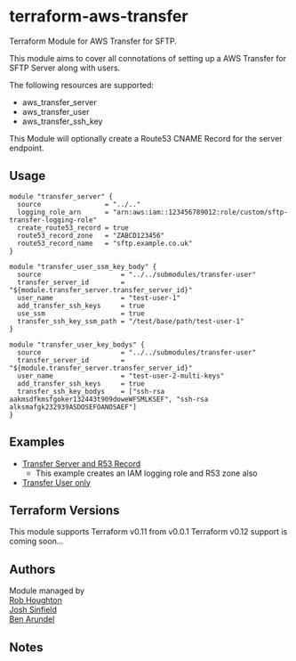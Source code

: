 # terraform-aws-transfer
Terraform Module for AWS Transfer for SFTP.  

This module aims to cover all connotations of setting up a AWS Transfer for SFTP Server along with users. 

The following resources are supported:
* aws_transfer_server
* aws_transfer_user
* aws_transfer_ssh_key

This Module will optionally create a Route53 CNAME Record for the server endpoint.


## Usage
```hcl-terraform
module "transfer_server" {
  source                = "../.."
  logging_role_arn      = "arn:aws:iam::123456789012:role/custom/sftp-transfer-logging-role"
  create_route53_record = true
  route53_record_zone   = "ZABCD123456"
  route53_record_name   = "sftp.example.co.uk"
}

module "transfer_user_ssm_key_body" {
  source                    = "../../submodules/transfer-user"
  transfer_server_id        = "${module.transfer_server.transfer_server_id}"
  user_name                 = "test-user-1"
  add_transfer_ssh_keys     = true
  use_ssm                   = true
  transfer_ssh_key_ssm_path = "/test/base/path/test-user-1"
}

module "transfer_user_key_bodys" {
  source                    = "../../submodules/transfer-user"
  transfer_server_id        = "${module.transfer_server.transfer_server_id}"
  user_name                 = "test-user-2-multi-keys"
  add_transfer_ssh_keys     = true
  transfer_ssh_key_bodys    = ["ssh-rsa aakmsdfkmsfgoker132443t909doweWFSMLKSEF", "ssh-rsa alksmafgk232939ASDOSEFOANOSAEF"]
}

```


## Examples
- [Transfer Server and R53 Record](https://github.com/BorisLabs/terraform-aws-transfer/tree/master/examples/server-and-r53)
    * This example creates an IAM logging role and R53 zone also
- [Transfer User only](https://github.com/BorisLabs/terraform-aws-transfer/tree/master/examples/transfer-user-only)


## Terraform Versions
This module supports Terraform v0.11 from v0.0.1
Terraform v0.12 support is coming soon...

## Authors
Module managed by  
[Rob Houghton](https://github.com/ALLFIVE)  
[Josh Sinfield](https://github.com/JoshiiSinfield)  
[Ben Arundel](https://github.com/barundel)

## Notes
